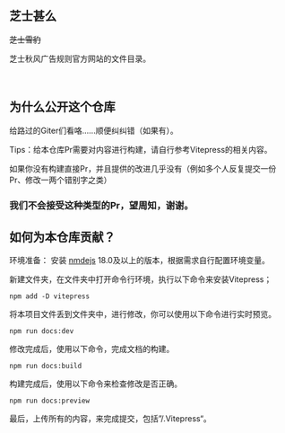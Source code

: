 ## 芝士甚么

~~芝士雪豹~~

芝士秋风广告规则官方网站的文件目录。

<br>

## 为什么公开这个仓库

给路过的Giter们看咯......顺便纠纠错（如果有）。

Tips：给本仓库Pr需要对内容进行构建，请自行参考Vitepress的相关内容。

如果你没有构建直接Pr，并且提供的改进几乎没有（例如多个人反复提交一份Pr、修改一两个错别字之类）

### 我们不会接受这种类型的Pr，望周知，谢谢。

## 如何为本仓库贡献？
环境准备：
安装 [nmdejs](https://nodejs.org/) 18.0及以上的版本，根据需求自行配置环境变量。

新建文件夹，在文件夹中打开命令行环境，执行以下命令来安装Vitepress；

```nodejs
npm add -D vitepress
```

将本项目文件丢到文件夹中，进行修改，你可以使用以下命令进行实时预览。
```
npm run docs:dev
```

修改完成后，使用以下命令，完成文档的构建。
```
npm run docs:build
```
构建完成后，使用以下命令来检查修改是否正确。
```
npm run docs:preview
```

最后，上传所有的内容，来完成提交，包括”/.Vitepress“。
